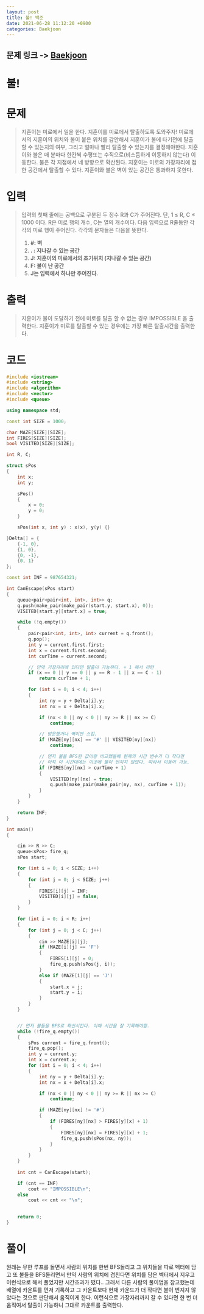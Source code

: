 ```yaml
---
layout: post
title: 불! 백준
date: 2021-06-28 11:12:20 +0900
categories: Baekjoon
---
```


## 문제 링크 -> [Baekjoon](https://www.acmicpc.net/problem/4179)
# 불!

# 문제
> 지훈이는 미로에서 일을 한다. 지훈이를 미로에서 탈출하도록 도와주자! 미로에서의 지훈이의 위치와 불이 붙은 위치를 감안해서 지훈이가 불에 타기전에 탈출할 수 있는지의 여부, 그리고 얼마나 빨리 탈출할 수 있는지를 결정해야한다.
지훈이와 불은 매 분마다 한칸씩 수평또는 수직으로(비스듬하게 이동하지 않는다)  이동한다. 불은 각 지점에서 네 방향으로 확산된다. 지훈이는 미로의 가장자리에 접한 공간에서 탈출할 수 있다. 지훈이와 불은 벽이 있는 공간은 통과하지 못한다.

# 입력
> 입력의 첫째 줄에는 공백으로 구분된 두 정수 R과 C가 주어진다. 단, 1 ≤ R, C ≤ 1000 이다. R은 미로 행의 개수, C는 열의 개수이다.
다음 입력으로 R줄동안 각각의 미로 행이 주어진다. 각각의 문자들은 다음을 뜻한다.
> 1. **#: 벽**
> 2. **. : 지나갈 수 있는 공간**
> 3. **J: 지훈이의 미로에서의  초기위치 (지나갈 수 있는 공간)**
> 4. **F: 불이 난 공간**
> 5. **J는 입력에서 하나만 주어진다.**

# 출력
> 지훈이가 불이 도달하기 전에 미로를 탈출 할 수 없는 경우 IMPOSSIBLE 을 출력한다. 지훈이가 미로를 탈출할 수 있는 경우에는 가장 빠른 탈출시간을 출력한다. 

# 코드

```C++
#include <iostream>
#include <string>
#include <algorithm>
#include <vector>
#include <queue>

using namespace std;

const int SIZE = 1000;

char MAZE[SIZE][SIZE];
int FIRES[SIZE][SIZE];
bool VISITED[SIZE][SIZE];

int R, C;

struct sPos
{
	int x;
	int y;

	sPos() 
	{
		x = 0;
		y = 0;
	}

	sPos(int x, int y) : x(x), y(y) {}

}Delta[] = {
	{-1, 0},
	{1, 0},
	{0, -1},
	{0, 1}
};

const int INF = 987654321;

int CanEscape(sPos start)
{
	queue<pair<pair<int, int>, int>> q;
	q.push(make_pair(make_pair(start.y, start.x), 0));
	VISITED[start.y][start.x] = true;

	while (!q.empty())
	{
		pair<pair<int, int>, int> current = q.front();
		q.pop();
		int y = current.first.first;
		int x = current.first.second;
		int curTime = current.second;

        // 만약 가장자리에 있다면 탈출이 가능하다. + 1 해서 리턴
		if (x == 0 || y == 0 || y == R - 1 || x == C - 1)
			return curTime + 1;

		for (int i = 0; i < 4; i++)
		{
			int ny = y + Delta[i].y;
			int nx = x + Delta[i].x;

			if (nx < 0 || ny < 0 || ny >= R || nx >= C)
				continue;

            // 방문했거나 벽이면 스킵.
			if (MAZE[ny][nx] == '#' || VISITED[ny][nx])
				continue;

            // 먼저 불을 BFS한 값이랑 비교했을때 현재의 시간 변수가 더 작다면 
            // 아직 이 시간대에는 이곳에 불이 번지지 않았다. 따라서 이동이 가능.
			if (FIRES[ny][nx] > curTime + 1)
			{
				VISITED[ny][nx] = true;
				q.push(make_pair(make_pair(ny, nx), curTime + 1));
			}
		}
	}

	return INF;
}

int main()
{

	cin >> R >> C;
	queue<sPos> fire_q;
	sPos start;

	for (int i = 0; i < SIZE; i++)
	{
		for (int j = 0; j < SIZE; j++)
		{
			FIRES[i][j] = INF;
			VISITED[i][j] = false;
		}
	}

	for (int i = 0; i < R; i++)
	{
		for (int j = 0; j < C; j++)
		{
			cin >> MAZE[i][j];
			if (MAZE[i][j] == 'F')
			{
				FIRES[i][j] = 0;
				fire_q.push(sPos(j, i));
			}
			else if (MAZE[i][j] == 'J')
			{
				start.x = j;
				start.y = i;
			}
		}
	}


    // 먼저 불들을 BFS로 확산시킨다. 이때 시간을 잘 기록해야함.
	while (!fire_q.empty())
	{
		sPos current = fire_q.front();
		fire_q.pop();
		int y = current.y;
		int x = current.x;
		for (int i = 0; i < 4; i++)
		{
			int ny = y + Delta[i].y;
			int nx = x + Delta[i].x;

			if (nx < 0 || ny < 0 || ny >= R || nx >= C)
				continue;

			if (MAZE[ny][nx] != '#')
			{
				if (FIRES[ny][nx] > FIRES[y][x] + 1)
				{
					FIRES[ny][nx] = FIRES[y][x] + 1;
					fire_q.push(sPos(nx, ny));
				}
			}
		}
	}
	
	int cnt = CanEscape(start);

	if (cnt == INF)
		cout << "IMPOSSIBLE\n";
	else
		cout << cnt << "\n";
		

	return 0;
}
```

# 풀이
원래는 무한 루프를 돌면서 사람의 위치를 한번 BFS돌리고 그 위치들을 따로 벡터에 담고 또 불들을 BFS돌리면서 만약 사람의 위치에 겹친다면 위치를 담은 벡터에서 지우고 이런식으로 해서 풀었지만 시간초과가 떴다.. 그래서 다른 사람의 풀이법을 참고했는데 배열에 카운트를 먼저 기록하고 그 카운트보다 현재 카운드가 더 작다면 불이 번지지 않았다는 것으로 판단해서 움직이게 한다. 이런식으로 가장자리까지 갈 수 있다면 한 번 더 움직여서 탈출이 가능하니 그대로 카운트를 출력한다.